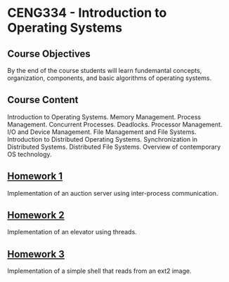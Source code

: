 # CENG334 - Introduction to Operating Systems

## Course Objectives

By the end of the course students will learn fundemantal concepts, organization, components, and basic algorithms of operating systems.

## Course Content

Introduction to Operating Systems. Memory Management. Process Management. Concurrent Processes. Deadlocks. Processor Management. I/O and Device Management. File Management and File Systems. Introduction to Distributed Operating Systems. Synchronization in Distributed Systems. Distributed File Systems. Overview of contemporary OS technology. 

## [Homework 1](https://github.com/frozsgy/ceng334-hw/tree/main/Homework%201)

Implementation of an auction server using inter-process communication.

## [Homework 2](https://github.com/frozsgy/ceng334-hw/tree/main/Homework%202)

Implementation of an elevator using threads.

## [Homework 3](https://github.com/frozsgy/ceng334-hw/tree/main/Homework%203)

Implementation of a simple shell that reads from an ext2 image.